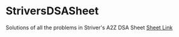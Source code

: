 # StriversDSASheet
Solutions of all the problems in Striver's A2Z DSA Sheet
<a href="https://takeuforward.org/strivers-a2z-dsa-course/strivers-a2z-dsa-course-sheet-2/" target="_blank">Sheet Link</a>
